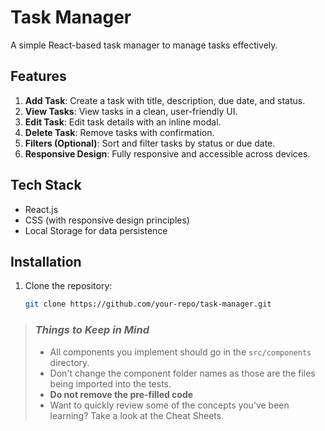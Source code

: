 # Task Manager

A simple React-based task manager to manage tasks effectively.

## Features

1. **Add Task**: Create a task with title, description, due date, and status.
2. **View Tasks**: View tasks in a clean, user-friendly UI.
3. **Edit Task**: Edit task details with an inline modal.
4. **Delete Task**: Remove tasks with confirmation.
5. **Filters (Optional)**: Sort and filter tasks by status or due date.
6. **Responsive Design**: Fully responsive and accessible across devices.

## Tech Stack

- React.js
- CSS (with responsive design principles)
- Local Storage for data persistence

## Installation

1. Clone the repository:
   ```bash
   git clone https://github.com/your-repo/task-manager.git

> ### _Things to Keep in Mind_
>
> - All components you implement should go in the `src/components` directory.
> - Don't change the component folder names as those are the files being imported into the tests.
> - **Do not remove the pre-filled code**
> - Want to quickly review some of the concepts you’ve been learning? Take a look at the Cheat Sheets.
